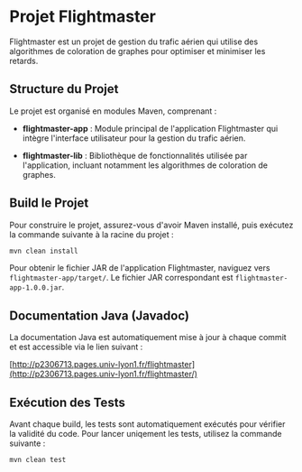 # Projet Flightmaster

Flightmaster est un projet de gestion du trafic aérien qui utilise des algorithmes de coloration de graphes pour optimiser et minimiser les retards.


## Structure du Projet

Le projet est organisé en modules Maven, comprenant :

- **flightmaster-app** : Module principal de l'application Flightmaster qui intègre l'interface utilisateur pour la gestion du trafic aérien.

- **flightmaster-lib** : Bibliothèque de fonctionnalités utilisée par l'application, incluant notamment les algorithmes de coloration de graphes.

## Build le Projet

Pour construire le projet, assurez-vous d'avoir Maven installé, puis exécutez la commande suivante à la racine du projet :

```bash
mvn clean install
```

Pour obtenir le fichier JAR de l'application Flightmaster, naviguez vers `flightmaster-app/target/`. Le fichier JAR correspondant est `flightmaster-app-1.0.0.jar`.

## Documentation Java (Javadoc)

La documentation Java est automatiquement mise à jour à chaque commit et est accessible via le lien suivant :

[http://p2306713.pages.univ-lyon1.fr/flightmaster](http://p2306713.pages.univ-lyon1.fr/flightmaster/)

## Exécution des Tests

Avant chaque build, les tests sont automatiquement exécutés pour vérifier la validité du code. Pour lancer uniqement les tests, utilisez la commande suivante :

```bash
mvn clean test
```